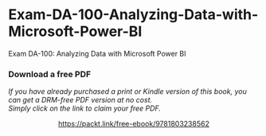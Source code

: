 # Exam-DA-100-Analyzing-Data-with-Microsoft-Power-BI
Exam DA-100: Analyzing Data with Microsoft Power BI
### Download a free PDF

 <i>If you have already purchased a print or Kindle version of this book, you can get a DRM-free PDF version at no cost.<br>Simply click on the link to claim your free PDF.</i>
<p align="center"> <a href="https://packt.link/free-ebook/9781803238562">https://packt.link/free-ebook/9781803238562 </a> </p>